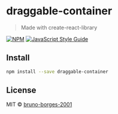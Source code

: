 # draggable-container

> Made with create-react-library

[![NPM](https://img.shields.io/npm/v/draggable-container.svg)](https://www.npmjs.com/package/draggable-container) [![JavaScript Style Guide](https://img.shields.io/badge/code_style-standard-brightgreen.svg)](https://standardjs.com)

## Install

```bash
npm install --save draggable-container
```

## License

MIT © [bruno-borges-2001](https://github.com/bruno-borges-2001)

